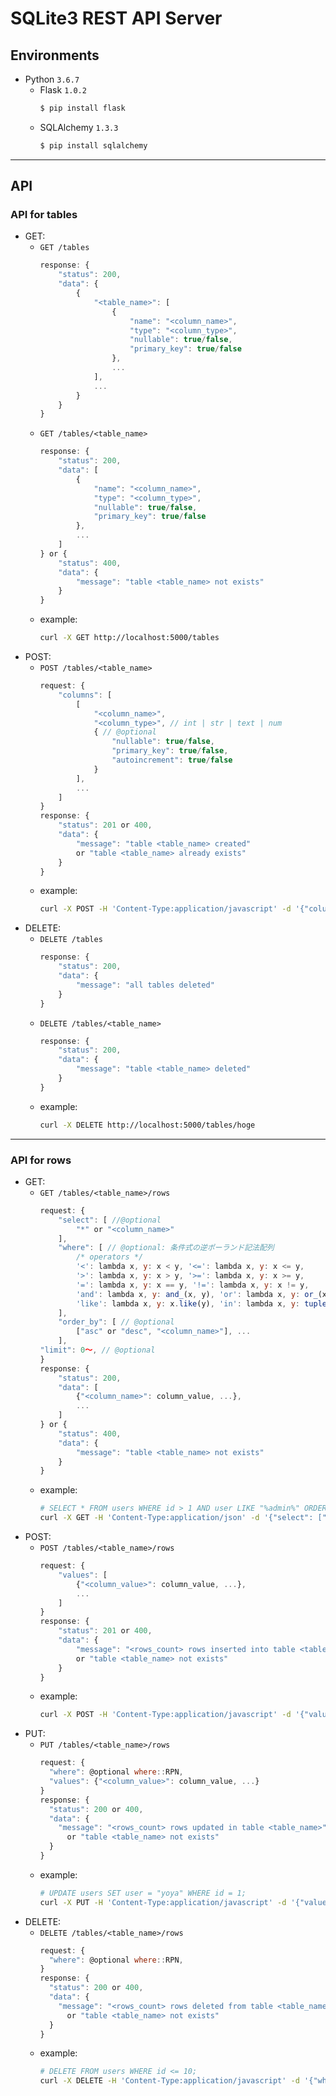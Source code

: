 # SQLite3 REST API Server

## Environments
- Python `3.6.7`
    - Flask `1.0.2`
        ```bash
        $ pip install flask
        ```
    - SQLAlchemy `1.3.3`
        ```bash
        $ pip install sqlalchemy
        ```

***

## API

### API for tables
- GET:
    - `GET /tables`
        ```javascript
        response: {
            "status": 200,
            "data": {
                {
                    "<table_name>": [
                        {
                            "name": "<column_name>",
                            "type": "<column_type>",
                            "nullable": true/false,
                            "primary_key": true/false
                        },
                        ...
                    ],
                    ...
                }
            }
        }
        ```
    - `GET /tables/<table_name>`
        ```javascript
        response: {
            "status": 200,
            "data": [
                {
                    "name": "<column_name>",
                    "type": "<column_type>",
                    "nullable": true/false,
                    "primary_key": true/false
                },
                ...
            ]
        } or {
            "status": 400,
            "data": {
                "message": "table <table_name> not exists"
            }
        }
        ```
    - example:
        ```bash
        curl -X GET http://localhost:5000/tables
        ```
- POST:
    - `POST /tables/<table_name>`
        ```javascript
        request: {
            "columns": [
                [
                    "<column_name>",
                    "<column_type>", // int | str | text | num
                    { // @optional
                        "nullable": true/false,
                        "primary_key": true/false,
                        "autoincrement": true/false
                    }
                ],
                ...
            ]
        }
        response: {
            "status": 201 or 400,
            "data": {
                "message": "table <table_name> created"
                or "table <table_name> already exists"
            }
        }
        ```
    - example:
        ```bash
        curl -X POST -H 'Content-Type:application/javascript' -d '{"columns":[["id","int",{"primary_key":true,"autoincrement":true}],["user","str"]]}' http://localhost:5000/tables/hoge
        ```
- DELETE:
    - `DELETE /tables`
        ```javascript
        response: {
            "status": 200,
            "data": {
                "message": "all tables deleted"
            }
        }
        ```
    - `DELETE /tables/<table_name>`
        ```javascript
        response: {
            "status": 200,
            "data": {
                "message": "table <table_name> deleted"
            }
        }
        ```
    - example:
        ```bash
        curl -X DELETE http://localhost:5000/tables/hoge
        ```

---

### API for rows
- GET:
    - `GET /tables/<table_name>/rows`
        ```javascript
        request: {
            "select": [ //@optional
                "*" or "<column_name>"
            ],
            "where": [ // @optional: 条件式の逆ポーランド記法配列
                /* operators */
                '<': lambda x, y: x < y, '<=': lambda x, y: x <= y,
                '>': lambda x, y: x > y, '>=': lambda x, y: x >= y,
                '=': lambda x, y: x == y, '!=': lambda x, y: x != y,
                'and': lambda x, y: and_(x, y), 'or': lambda x, y: or_(x, y),
                'like': lambda x, y: x.like(y), 'in': lambda x, y: tuple_(x).in_([(e,) for e in y]),
            ],
            "order_by": [ // @optional
                ["asc" or "desc", "<column_name>"], ...
            ],
        "limit": 0～, // @optional
        }
        response: {
            "status": 200,
            "data": [
                {"<column_name>": column_value, ...},
                ...
            ]
        } or {
            "status": 400,
            "data": {
                "message": "table <table_name> not exists"
            }
        }
        ```
    - example:
        ```bash
        # SELECT * FROM users WHERE id > 1 AND user LIKE "%admin%" ORDER BY id DESC LIMIT 5;
        curl -X GET -H 'Content-Type:application/json' -d '{"select": ["*"], "where": ["id", 1, ">", "user", "%admin%", "like", "and"], "order_by": [["desc", "id"]], "limit": 5}' http://localhost:5000/tables/users/rows
        ```
- POST:
    - `POST /tables/<table_name>/rows`
        ```javascript
        request: {
            "values": [
                {"<column_value>": column_value, ...},
                ...
            ]
        }
        response: {
            "status": 201 or 400,
            "data": {
                "message": "<rows_count> rows inserted into table <table_name>"
                or "table <table_name> not exists"
            }
        }
        ```
    - example:
        ```bash
        curl -X POST -H 'Content-Type:application/javascript' -d '{"values":[{"user":"admin","password":"pass"},{"user":"hoge","password":"fuga"}]}' http://localhost:5000/tables/users/rows
        ```
- PUT:
  - `PUT /tables/<table_name>/rows`
    ```javascript
    request: {
      "where": @optional where::RPN,
      "values": {"<column_value>": column_value, ...}
    }
    response: {
      "status": 200 or 400,
      "data": {
        "message": "<rows_count> rows updated in table <table_name>"
          or "table <table_name> not exists"
      }
    }
    ```
  - example:
    ```bash
    # UPDATE users SET user = "yoya" WHERE id = 1;
    curl -X PUT -H 'Content-Type:application/javascript' -d '{"values":{"user":"yoya"},"where":["id",1,"="]}' http://localhost:5000/tables/users/rows
    ```
- DELETE:
  - `DELETE /tables/<table_name>/rows`
    ```javascript
    request: {
      "where": @optional where::RPN,
    }
    response: {
      "status": 200 or 400,
      "data": {
        "message": "<rows_count> rows deleted from table <table_name>"
          or "table <table_name> not exists"
      }
    }
    ```
  - example:
    ```bash
    # DELETE FROM users WHERE id <= 10;
    curl -X DELETE -H 'Content-Type:application/javascript' -d '{"where":["id",10,"<="]}' http://localhost:5000/tables/users/rows
    ```
